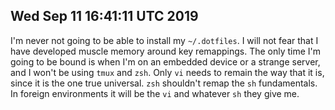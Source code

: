 ## Wed Sep 11 16:41:11 UTC 2019

I'm never not going to be able to install my `~/.dotfiles`. I will not fear that
I have developed muscle memory around key remappings. The only time I'm going to
be bound is when I'm on an embedded device or a strange server, and I won't be
using `tmux` and `zsh`. Only `vi` needs to remain the way that it is, since it
is the one true universal. `zsh` shouldn't remap the `sh` fundamentals. In
foreign environments it will be the `vi` and whatever `sh` they give me.
